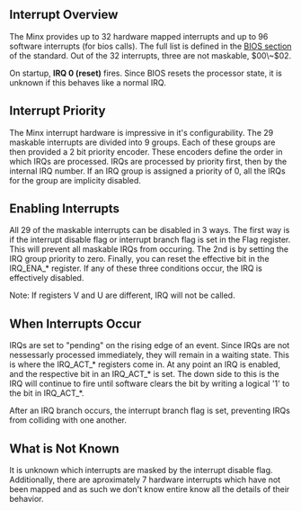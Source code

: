 ## Interrupt Overview

The Minx provides up to 32 hardware mapped interrupts and up to 96 software interrupts (for bios calls). The full list is defined in the [BIOS section](PM_Bios.md "wikilink") of the standard. Out of the 32 interrupts, three are not maskable, $00\~$02.

On startup, **IRQ 0 (reset)** fires. Since BIOS resets the processor state, it is unknown if this behaves like a normal IRQ.

## Interrupt Priority

The Minx interrupt hardware is impressive in it's configurability. The 29 maskable interrupts are divided into 9 groups. Each of these groups are then provided a 2 bit priority encoder. These encoders define the order in which IRQs are processed. IRQs are processed by priority first, then by the internal IRQ number. If an IRQ group is assigned a priority of 0, all the IRQs for the group are implicity disabled.

## Enabling Interrupts

All 29 of the maskable interrupts can be disabled in 3 ways. The first way is if the interrupt disable flag or interrupt branch flag is set in the Flag register. This will prevent all maskable IRQs from occuring. The 2nd is by setting the IRQ group priority to zero. Finally, you can reset the effective bit in the IRQ_ENA_\* register. If any of these three conditions occur, the IRQ is effectively disabled.

Note: If registers V and U are different, IRQ will not be called.

## When Interrupts Occur

IRQs are set to "pending" on the rising edge of an event. Since IRQs are not nessessarly processed immediately, they will remain in a waiting state. This is where the IRQ_ACT_\* registers come in. At any point an IRQ is enabled, and the respective bit in an IRQ_ACT_\* is set. The down side to this is the IRQ will continue to fire until software clears the bit by writing a logical '1' to the bit in IRQ_ACT_\*.

After an IRQ branch occurs, the interrupt branch flag is set, preventing IRQs from colliding with one another.

## What is Not Known

It is unknown which interrupts are masked by the interrupt disable flag. Additionally, there are aproximately 7 hardware interrupts which have not been mapped and as such we don't know entire know all the details of their behavior.
